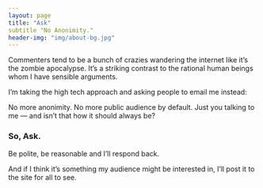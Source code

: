 ```yaml
---
layout: page
title: "Ask"
subtitle "No Anonimity."
header-img: "img/about-bg.jpg"
---
```


Commenters tend to be a bunch of crazies wandering the internet like it’s the zombie apocalypse. It’s a striking contrast to the rational human beings whom I have sensible arguments.

I’m taking the high tech approach and asking people to email me instead:

No more anonimity. No more public audience by default. Just you talking to me — and isn’t that how it should always be?

<h3>So, Ask.</h3>

Be polite, be reasonable and I’ll respond back.

And if I think it’s something my audience might be interested in, I’ll post it to the site for all to see.
